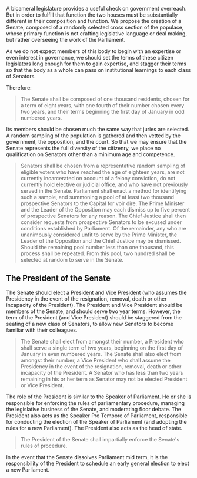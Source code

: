 A bicameral legislature provides a useful check on government overreach. But in order to fulfill that function the two houses must be substantially different in their composition and function. We propose the creation of a Senate, composed of a randomly selected cross section of the populace, whose primary function is not crafting legislative language or deal making, but rather overseeing the work of the Parliament.

As we do not expect members of this body to begin with an expertise or even interest in governance, we should set the terms of these citizen legislators long enough for them to gain expertise, and stagger their terms so that the body as a whole can pass on institutional learnings to each class of Senators.

Therefore:

> The Senate shall be composed of one thousand residents, chosen for a term of eight years, with one fourth of their number chosen every two years, and their terms beginning the first day of January in odd numbered years.

Its members should be chosen much the same way that juries are selected. A random sampling of the population is gathered and then vetted by the government, the opposition, and the court. So that we may ensure that the Senate represents the full diversity of the citizenry, we place no qualification on Senators other than a minimum age and competence.

> Senators shall be chosen from a representative random sampling of eligible voters who have reached the age of eighteen years, are not currently incarcerated on account of a felony conviction, do not currently hold elective or judicial office, and who have not previously served in the Senate. Parliament shall enact a method for identifying such a sample, and summoning a pool of at least two thousand prospective Senators to the Capital for voir dire. The Prime Minister and the Leader of the Opposition may each dismiss up to five percent of prospective Senators for any reason. The Chief Justice shall then consider requests from prospective Senators to be excused under conditions established by Parliament. Of the remainder, any who are unanimously considered unfit to serve by the Prime Minister, the Leader of the Opposition and the Chief Justice may be dismissed. Should the remaining pool number less than one thousand, this process shall be repeated. From this pool, two hundred shall be selected at random to serve in the Senate.

## The President of the Senate

The Senate should elect a President and Vice President (who assumes the Presidency in the event of the resignation, removal, death or other incapacity of the President). The President and Vice President should be members of the Senate, and should serve two year terms. However, the term of the President (and Vice President) should be staggered from the seating of a new class of Senators, to allow new Senators to become familiar with their colleagues.

> The Senate shall elect from amongst their number, a President who shall serve a single term of two years, beginning on the first day of January in even numbered years. The Senate shall also elect from amongst their number, a Vice President who shall assume the Presidency in the event of the resignation, removal, death or other incapacity of the President. A Senator who has less than two years remaining in his or her term as Senator may not be elected President or Vice President.

The role of the President is similar to the Speaker of Parliament. He or she is responsible for enforcing the rules of parliamentary procedure, managing the legislative business of the Senate, and moderating floor debate. The President also acts as the Speaker Pro Tempore of Parliament, responsible for conducting the election of the Speaker of Parliament (and adopting the rules for a new Parliament). The President also acts as the head of state.

> The President of the Senate shall impartially enforce the Senate's rules of procedure.

In the event that the Senate dissolves Parliament mid term, it is the responsibility of the President to schedule an early general election to elect a new Parliament. 